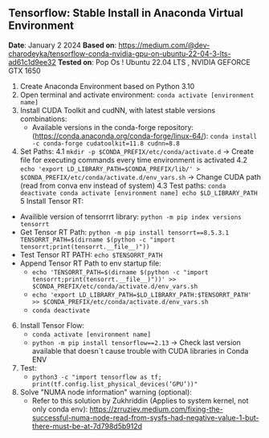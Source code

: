 ## Tensorflow: Stable Install in Anaconda Virtual Environment
**Date**: January 2 2024
**Based on**: https://medium.com/@dev-charodeyka/tensorflow-conda-nvidia-gpu-on-ubuntu-22-04-3-lts-ad61c1d9ee32
**Tested on**: Pop Os ! Ubuntu 22.04 LTS , NVIDIA GEFORCE GTX 1650

1. Create Anaconda Environment based on Python 3.10
2. Open terminal and activate environment: ``` conda activate [environment name] ```
3. Install CUDA Toolkit and cudNN, with latest stable versions combinations:
     - Available versions in the conda-forge repository: (https://conda.anaconda.org/conda-forge/linux-64/):
     ``` conda install -c conda-forge cudatoolkit=11.8 cudnn=8.8 ```
4. Set Paths:
4.1 ``` mkdir -p $CONDA_PREFIX/etc/conda/activate.d ``` -> Create file for executing commands every time environment is activated
4.2 ```echo 'export LD_LIBRARY_PATH=$CONDA_PREFIX/lib/' > $CONDA_PREFIX/etc/conda/activate.d/env_vars.sh``` -> Change CUDA path (read from conva env instead of system)
4.3 Test paths: ``` conda deactivate
                     conda activate [environment name]
                     echo $LD_LIBRARY_PATH ```
5 Install Tensor RT:
  - Availible version of tensorrrt library: ```python -m pip index versions tensorrt```
  - Get Tensor RT Path: ```
python -m pip install tensorrt==8.5.3.1
TENSORRT_PATH=$(dirname $(python -c "import tensorrt;print(tensorrt.__file__)")) ```
  - Test Tensor RT PATH: ```echo $TENSORRT_PATH```
  - Append Tensor RT Path to env startup file:
      - ```echo 'TENSORRT_PATH=$(dirname $(python -c "import tensorrt;print(tensorrt.__file__)"))' >> $CONDA_PREFIX/etc/conda/activate.d/env_vars.sh```
      - ```echo 'export LD_LIBRARY_PATH=$LD_LIBRARY_PATH:$TENSORRT_PATH' >> $CONDA_PREFIX/etc/conda/activate.d/env_vars.sh```
      - ```conda deactivate```
6. Install Tensor Flow:
     - ```conda activate [environment name]```
     - ```python -m pip install tensorflow==2.13``` -> Check last version available that doesn´t cause trouble with CUDA libraries in Conda ENV
7. Test:
     - ```python3 -c "import tensorflow as tf; print(tf.config.list_physical_devices(‘GPU’))"```
8. Solve "NUMA node information" warning (optional):
     - Refer to this solution by Zukhriddin (Applies to system kernel, not only conda env): https://zrruziev.medium.com/fixing-the-successful-numa-node-read-from-sysfs-had-negative-value-1-but-there-must-be-at-7d798d5b912d

   
